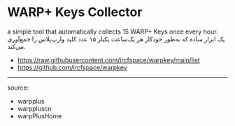 # WARP+ Keys Collector

a simple tool that automatically collects 15 WARP+ Keys once every hour.<br>
یک ابزار ساده که به‌طور خودکار هر یک‌ساعت یکبار ۱۵ عدد کلید وارپ‌پلاس را جمع‌آوری می‌کند.


* https://raw.githubusercontent.com/ircfspace/warpkey/main/list<br>
* https://github.com/ircfspace/warpkey

<hr />

source:
* warpplus
* warppluscn
* warpPlusHome
